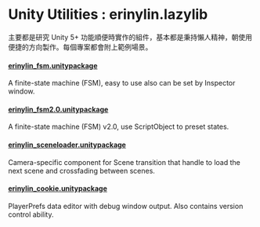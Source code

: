# Unity Utilities : erinylin.lazylib
主要都是研究 Unity 5+ 功能順便時實作的組件，基本都是秉持懶人精神，朝使用便捷的方向製作。每個專案都會附上範例場景。


#### [erinylin_fsm.unitypackage](fsm.md)
A finite-state machine (FSM), easy to use also can be set by Inspector window.

#### [erinylin_fsm2.0.unitypackage](fsm.md)
A finite-state machine (FSM) v2.0, use ScriptObject to preset states.

#### [erinylin_sceneloader.unitypackage](sceneloader.md)
Camera-specific component for Scene transition that handle to load the next scene and crossfading between scenes. 

#### [erinylin_cookie.unitypackage](cookie.md)
PlayerPrefs data editor with debug window output. Also contains version control ability.

